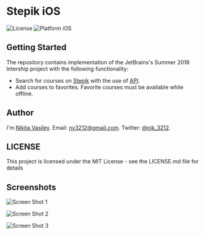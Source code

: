 # Stepik iOS

![License](https://user-images.githubusercontent.com/17319991/40991144-80ec251a-68fb-11e8-9b4e-dd076dcd03db.png)
![Platform iOS](https://user-images.githubusercontent.com/17319991/40991199-a92fa8d0-68fb-11e8-8bf2-839bd17f7dac.png)

## Getting Started
The repository contains implementation of the JetBrains's Summer 2018 Intership project with the following functionality:

* Search for courses on [Stepik](https://stepik.org) with the use of [API](https://stepik.org/api/docs).
* Add courses to favorites. Favorite courses must be available while offline.

## Author
I'm [Nikita Vasilev](https://t.me/nik3212).
Email: [nv3212@gmail.com](mailto:nv3212@gmail.com).
Twitter: [@nik_3212](https://twitter.com/nik_3212).

## LICENSE

This project is licensed under the MIT License - see the LICENSE.md file for details

## Screenshots
![Screen Shot 1](https://user-images.githubusercontent.com/17319991/40990883-d97eef10-68fa-11e8-95db-acb3f83b3529.png)

![Screen Shot 2](https://user-images.githubusercontent.com/17319991/40990905-e9bda93e-68fa-11e8-8364-68cceb0b6002.png)

![Screen Shot 3](https://user-images.githubusercontent.com/17319991/40990919-f1eb4ce2-68fa-11e8-915f-e02d09e2f7e1.png)
